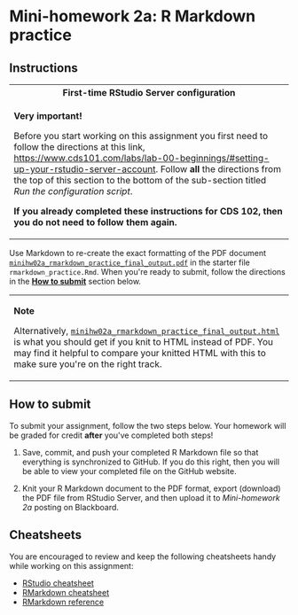 # Mini-homework 2a: R Markdown practice

## Instructions

<table>

<tbody>

<th>First-time RStudio Server configuration</th>

<tr>

<td>

**Very important!**

Before you start working on this assignment you first need to follow the directions at this link, <https://www.cds101.com/labs/lab-00-beginnings/#setting-up-your-rstudio-server-account>.
Follow **all** the directions from the top of this section to the bottom of the sub-section titled *Run the configuration script*.

**If you already completed these instructions for CDS 102, then you do not need to follow them again.**

</td>

</tr>

</tbody>

</table>

Use Markdown to re-create the exact formatting of the PDF document [`minihw02a_rmarkdown_practice_final_output.pdf`][rmarkdown-recreate-pdf] in the starter file `rmarkdown_practice.Rmd`.
When you're ready to submit, follow the directions in the **[How to submit](#how-to-submit)** section below.

<table>

<tbody>

<tr>

<td>

**Note**

Alternatively, [`minihw02a_rmarkdown_practice_final_output.html`][rmarkdown-recreate-html] is what you should get if you knit to HTML instead of PDF.
You may find it helpful to compare your knitted HTML with this to make sure you're on the right track.

</td>

</tr>

</tbody>

</table>


## How to submit

To submit your assignment, follow the two steps below.
Your homework will be graded for credit **after** you've completed both steps!

1.  Save, commit, and push your completed R Markdown file so that everything is synchronized to GitHub.
    If you do this right, then you will be able to view your completed file on the GitHub website.

2.  Knit your R Markdown document to the PDF format, export (download) the PDF file from RStudio Server, and then upload it to *Mini-homework 2a* posting on Blackboard.

## Cheatsheets

You are encouraged to review and keep the following cheatsheets handy while working on this assignment:

*   [RStudio cheatsheet][rstudio-cheatsheet]
*   [RMarkdown cheatsheet][rmarkdown-cheatsheet]
*   [RMarkdown reference][rmarkdown-reference]

[rstudio-cheatsheet]:      https://github.com/rstudio/cheatsheets/raw/master/rstudio-ide.pdf
[rmarkdown-reference]:     https://www.rstudio.com/wp-content/uploads/2015/03/rmarkdown-reference.pdf
[rmarkdown-cheatsheet]:    https://github.com/rstudio/cheatsheets/raw/master/rmarkdown-2.0.pdf
[rmarkdown-recreate-pdf]:  https://drive.google.com/file/d/1_fSvhxBlwgv0CFOXaowOMYewonciY7rT
[rmarkdown-recreate-html]: https://www.cds101.com/doc/minihw02a_rmarkdown_practice_final_output.html
